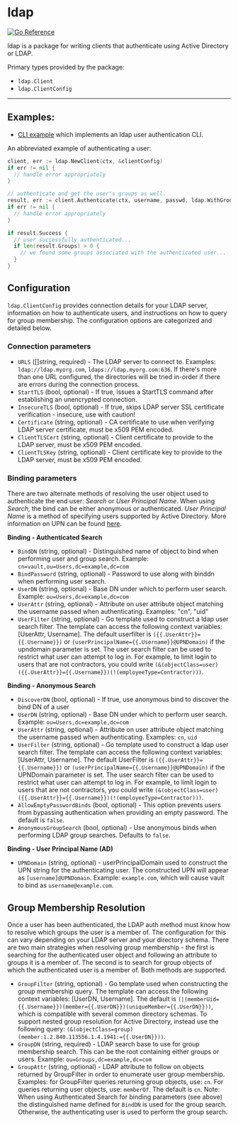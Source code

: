 # ldap
[![Go Reference](https://pkg.go.dev/badge/github.com/hashicorp/cap/ldap.svg)](https://pkg.go.dev/github.com/hashicorp/cap/ldap)

ldap is a package for writing clients that authenticate using Active Directory
or LDAP.

Primary types provided by the package:

* `ldap.Client`
* `ldap.ClientConfig`

<hr>

## Examples:

* [CLI example](examples/cli/) which implements an ldap
  user authentication CLI.  

An abbreviated example of authenticating a user:

```go
client, err := ldap.NewClient(ctx, &clientConfig)
if err != nil { 
  // handle error appropriately
}

// authenticate and get the user's groups as well.
result, err := client.Authenticate(ctx, username, passwd, ldap.WithGroups())
if err != nil { 
  // handle error appropriately
}

if result.Success {
  // user successfully authenticated...
  if len(result.Groups) > 0 {
    // we found some groups associated with the authenticated user...
  } 
}
```

## Configuration

`ldap.ClientConfig` provides connection details for your LDAP server,
information on how to authenticate users, and instructions on how to query for
group membership. The configuration options are categorized and detailed below.

### Connection parameters
* `URLS` ([]string, required) - The LDAP server to connect to. Examples:
  `ldap://ldap.myorg.com`, `ldaps://ldap.myorg.com:636`. If there's more than one
  URL configured, the directories will be tried in-order if there are errors
  during the connection process.
* `StartTLS` (bool, optional) - If true, issues a StartTLS command after
  establishing an unencrypted connection. 
* `InsecureTLS` (bool, optional) - If true, skips LDAP server SSL certificate
  verification - insecure, use with caution! 
* `Certificate` (string, optional) - CA certificate to use when verifying LDAP
  server certificate, must be x509 PEM encoded. 
* `ClientTLSCert` (string, optional) - Client certificate to provide to the LDAP
  server, must be x509 PEM encoded. 
* `ClientTLSKey` (string, optional) - Client certificate key to provide to the
  LDAP server, must be x509 PEM encoded. 

### Binding parameters
There are two alternate methods of resolving the user object used to
authenticate the end user: *Search* or *User Principal Name*. When using
*Search*, the bind can be either anonymous or authenticated. *User Principal
Name* is a method of specifying users supported by Active Directory. More
information on UPN can be found
[here](https://docs.microsoft.com/en-us/windows/win32/ad/naming-properties?redirectedfrom=MSDN#userPrincipalName).

**Binding - Authenticated Search**
* `BindDN` (string, optional) - Distinguished name of object to bind when
  performing user and group search. Example: `cn=vault,ou=Users,dc=example,dc=com`
* `BindPassword` (string, optional) - Password to use along with binddn when
  performing user search. 
* `UserDN` (string, optional) - Base DN under which to perform user search.
  Example: `ou=Users,dc=example,dc=com` 
* `UserAttr`  (string, optional) - Attribute on user attribute object matching
  the username passed when authenticating.  Examples: "cn", "uid"
* `UserFilter` (string, optional) - Go template used to construct a ldap user
  search filter. The template can access the following context variables:
  [UserAttr, Username]. The default userfilter is
  `({{.UserAttr}}={{.Username}})` or
  `(userPrincipalName={{.Username}}@UPNDomain)` if the upndomain parameter is
  set. The user search filter can be used to  restrict what user can attempt to
  log in. For example, to limit login to users that are not contractors, you
  could write
  `(&(objectClass=user)({{.UserAttr}}={{.Username}})(!(employeeType=Contractor)))`.

**Binding - Anonymous Search**
* `DiscoverDN` (bool, optional) - If true, use anonymous bind to discover the bind DN of a user
* `UserDN` (string, optional) - Base DN under which to perform user search.
  Example: `ou=Users,dc=example,dc=com`
* `UserAttr` (string, optional) - Attribute on user attribute object matching the username passed when authenticating. Examples: `cn`, `uid`
* `UserFilter` (string, optional) - Go template used to construct a ldap user search filter. The template can access the following context variables: [UserAttr, Username]. The default UserFilter is `({{.UserAttr}}={{.Username}})` or `(userPrincipalName={{.Username}}@UPNDomain)` if the UPNDomain parameter is set. The user search filter can be used to restrict what user can attempt to log in. For example, to limit login to users that are not contractors, you could write `(&(objectClass=user)({{.UserAttr}}={{.Username}})(!(employeeType=Contractor)))`.
* `AllowEmptyPasswordBinds` (bool, optional) - This option prevents users from bypassing authentication when providing an empty password. The default is `false`.
* `AnonymousGroupSearch` (bool, optional) - Use anonymous binds when performing LDAP group searches. Defaults to `false`.

**Binding - User Principal Name (AD)**
* `UPNDomain` (string, optional) - userPrincipalDomain used to construct the UPN
  string for the authenticating user. The constructed UPN will appear as
  `[username]@UPNDomain`.  Example: `example.com`, which will cause vault to
  bind as `username@example.com`.


## Group Membership Resolution
Once a user has been authenticated, the LDAP auth method must know how to resolve which groups the user is a member of. The configuration for this can vary depending on your LDAP server and your directory schema. There are two main strategies when resolving group membership - the first is searching for the authenticated user object and following an attribute to groups it is a member of. The second is to search for group objects of which the authenticated user is a member of. Both methods are supported.

* `GroupFilter` (string, optional) - Go template used when constructing the group membership query. The template can access the following context variables: [UserDN, Username]. The default is `(|(memberUid={{.Username}})(member={{.UserDN}})(uniqueMember={{.UserDN}}))`, which is compatible with several common directory schemas. To support nested group resolution for Active Directory, instead use the following query: `(&(objectClass=group)(member:1.2.840.113556.1.4.1941:={{.UserDN}}))`.
* `GroupDN` (string, required) - LDAP search base to use for group membership search. This can be the root containing either groups or users. Example: `ou=Groups,dc=example,dc=com`
* `GroupAttr` (string, optional) - LDAP attribute to follow on objects returned by GroupFilter in order to enumerate user group membership. Examples: for GroupFilter queries returning group objects, use: `cn`. For queries returning user objects, use: `memberOf`. The default is `cn`.
Note: When using Authenticated Search for binding parameters (see above) the distinguished name defined for `BindDN` is used for the group search. Otherwise, the authenticating user is used to perform the group search.